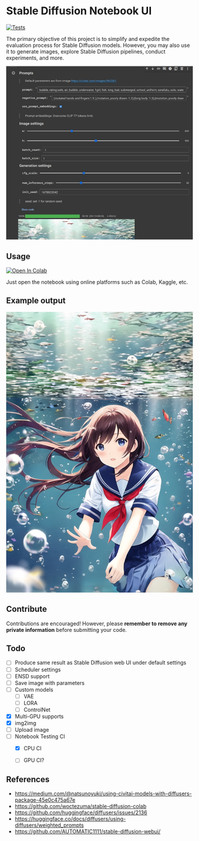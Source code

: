 # Stable Diffusion Notebook UI

[![Tests](https://github.com/ArchieMeng/stable-diffusion-notebookui/actions/workflows/run_tests.yaml/badge.svg)](https://github.com/ArchieMeng/stable-diffusion-notebookui/actions/workflows/run_tests.yaml)

The primary objective of this project is to simplify and expedite the evaluation process for Stable Diffusion models. However, you may also use it to generate images, explore Stable Diffusion pipelines, conduct  experiments, and more.

![Screenshot_%Y%M%D_%H%m%S-1](assets/colab-example.jpg)

## Usage

[![Open In Colab](https://colab.research.google.com/assets/colab-badge.svg)](https://colab.research.google.com/github/ArchieMeng/stable-diffusion-notebookui/blob/master/stable_diffusion_notebookui.ipynb)

Just open the notebook using online platforms such as Colab, Kaggle, etc.

## Example output

![output](assets/output.png)

## Contribute

Contributions are encouraged! However, please **remember to remove any private information** before submitting your code.

## Todo

- [ ] Produce same result as Stable Diffusion web UI under default settings
- [ ] Scheduler settings
- [ ] ENSD support
- [ ] Save image with parameters
- [ ] Custom models
  - [ ] VAE
  - [ ] LORA
  - [ ] ControlNet

- [x] Multi-GPU supports
- [x] img2img
- [ ] Upload image
- [ ] Notebook Testing CI
  - [x] CPU CI
  - [ ] GPU CI?




## References

-  https://medium.com/@natsunoyuki/using-civitai-models-with-diffusers-package-45e0c475a67e
- https://github.com/woctezuma/stable-diffusion-colab
- https://github.com/huggingface/diffusers/issues/2136
- https://huggingface.co/docs/diffusers/using-diffusers/weighted_prompts
- https://github.com/AUTOMATIC1111/stable-diffusion-webui/
